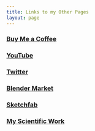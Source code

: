 ```yaml
---
title: Links to my Other Pages
layout: page
---
```


### [Buy Me a Coffee](https://www.buymeacoffee.com/msingularity)
### [YouTube](http://www.youtube.com/channel/UC8gJDuYMiTWKyhcEXK-oRIw)
### [Twitter](https://twitter.com/mu_singularity)
### [Blender Market](https://blendermarket.com/creators/microsingularity)
### [Sketchfab](https://sketchfab.com/micro_Singularity)
### [My Scientific Work](https://orcid.org/my-orcid?orcid=0000-0002-3862-2644)





